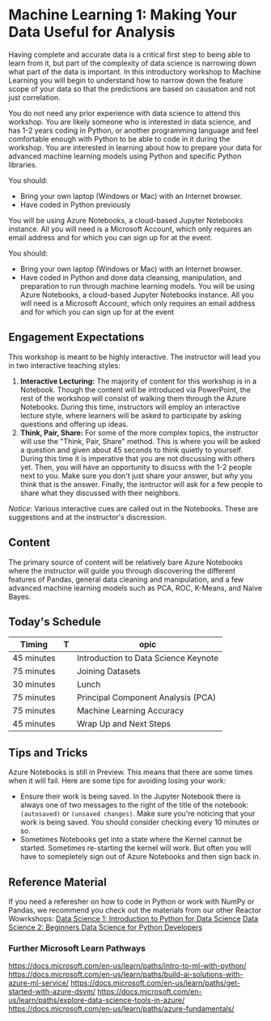 # Machine Learning 1: Making Your Data Useful for Analysis

Having complete and accurate data is a critical first step to being able to learn from it, but part of the complexity of data science is narrowing down what part of the data is important. In this introductory workshop to Machine Learning you will begin to understand how to narrow down the feature scope of your data so that the predictions are based on causation and not just correlation.

You do not need any prior experience with data science to attend this workshop. You are likely someone who is interested in data science, and has 1-2 years coding in Python, or another programming language and feel comfortable enough with Python to be able to code in it during the workshop. You are interested in learning about how to prepare your data for advanced machine learning models using Python and specific Python libraries.

You should:
- Bring your own laptop (Windows or Mac) with an Internet browser.
- Have coded in Python previously

You will be using Azure Notebooks, a cloud-based Jupyter Notebooks instance. All you will need is a Microsoft Account, which only requires an email address and for which you can sign up for at the event.

You should:
- Bring your own laptop (Windows or Mac) with an Internet browser.
- Have coded in Python and done data cleansing, manipulation, and preparation to run through machine learning models.
You will be using Azure Notebooks, a cloud-based Jupyter Notebooks instance. All you will need is a Microsoft Account, which only requires an email address and for which you can sign up for at the event


## Engagement Expectations
This workshop is meant to be highly interactive. The instructor will lead you in two interactive teaching styles:
1. **Interactive Lecturing:** The majority of content for this workshop is in a Notebook. Though the content will be introduced via PowerPoint, the rest of the workshop will consist of walking them through the Azure Notebooks. During this time, instructors will employ an interactive lecture style, where learners will be asked to participate by asking questions and offering up ideas.
2. **Think, Pair, Share:** For some of the more complex topics, the instructor will use the "Think, Pair, Share" method. This is where you will be asked a question and given about 45 seconds to think quietly to yourself. During this time it is imperative that you are not discussing with others yet. Then, you will have an opportunity to disucss with the 1-2 people next to you. Make sure you don't just share your answer, but *why* you think that is the answer. Finally, the isntructor will ask for a few people to share what they discussed with their neighbors. 

*Notice*: Various interactive cues are called out in the Notebooks. These are suggestions and at the instructor's discression.

## Content
The primary source of content will be relatively bare Azure Notebooks where the instructor will guide you through discovering the different features of Pandas, general data cleaning and manipulation, and a few advanced machine learning models such as PCA, ROC, K-Means, and Naive Bayes.

## Today's Schedule
| Timing | T| opic |
| ---- |-| ----- |
| 45 minutes | | Introduction to Data Science Keynote |
| 75 minutes | | Joining Datasets |
| 30 minutes | | Lunch | 
| 75 minutes | | Principal Component Analysis (PCA) | 
| 75 minutes | | Machine Learning Accuracy | 
| 45 minutes | | Wrap Up and Next Steps |

## Tips and Tricks
Azure Notebooks is still in Preview. This means that there are some times when it will fail. Here are some tips for avoiding losing your work:
- Ensure their work is being saved. In the Jupyter Notebook there is always one of two messages to the right of the title of the notebook: `(autosaved)` or `(unsaved changes)`. Make sure you're noticing that your work is being saved. You should consider checking every 10 minutes or so. 
- Sometimes Notebooks get into a state where the Kernel cannot be started. Sometimes re-starting the kernel will work. But often you will have to somepletely sign out of Azure Notebooks and then sign back in. 

## Reference Material
If you need a referesher on how to code in Python or work with NumPy or Pandas, we recommend you check out the materials from our other Reactor Wowrkshops:
[Data Science 1: Introduction to Python for Data Science](https://aka.ms/DataScience1)
[Data Science 2: Beginners Data Science for Python Developers](https://aka.ms/DataScience2)

### Further Microsoft Learn Pathways
https://docs.microsoft.com/en-us/learn/paths/intro-to-ml-with-python/
https://docs.microsoft.com/en-us/learn/paths/build-ai-solutions-with-azure-ml-service/
https://docs.microsoft.com/en-us/learn/paths/get-started-with-azure-dsvm/
https://docs.microsoft.com/en-us/learn/paths/explore-data-science-tools-in-azure/
https://docs.microsoft.com/en-us/learn/paths/azure-fundamentals/